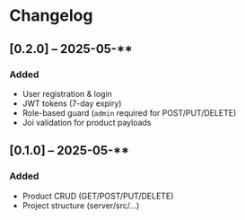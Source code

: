 # Changelog

## [0.2.0] – 2025-05-**  
### Added  
- User registration & login  
- JWT tokens (7-day expiry)  
- Role-based guard (`admin` required for POST/PUT/DELETE)  
- Joi validation for product payloads  

## [0.1.0] – 2025-05-**  
### Added  
- Product CRUD (GET/POST/PUT/DELETE)  
- Project structure (server/src/…)  

